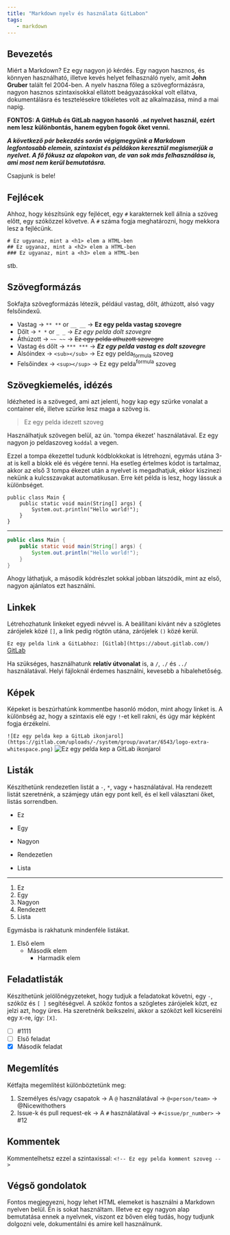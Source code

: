 ```yaml
---
title: "Markdown nyelv és használata GitLabon"
tags:
   - markdown
---
```


## Bevezetés
Miért a Markdown? Ez egy nagyon jó kérdés. Egy nagyon hasznos, és könnyen használható, illetve kevés helyet felhasználó nyelv, amit **John Gruber** talált fel 2004-ben. A nyelv haszna főleg a szövegformázásra, nagyon hasznos szintaxisokkal ellátott beágyazásokkal volt ellátva, dokumentálásra és tesztelésekre tökéletes volt az alkalmazása, mind a mai napig.

**FONTOS: A GitHub és GitLab nagyon hasonló `.md` nyelvet használ, ezért nem lesz különbontás, hanem egyben fogok őket venni.**


***A következő pár bekezdés során végigmegyünk a Markdown legfontosabb elemein, szintaxist és példákon keresztül megismerjük a nyelvet. A fő fókusz az alapokon van, de van sok más felhasználása is, ami most nem kerül bemutatásra.***
<br>

Csapjunk is bele!
## Fejlécek
Ahhoz, hogy készítsünk egy fejlécet, egy `#` karakternek kell állnia a szöveg előtt, egy szóközzel követve. A `#` száma fogja meghatározni, hogy mekkora lesz a fejlécünk.
```
# Ez ugyanaz, mint a <h1> elem a HTML-ben
## Ez ugyanaz, mint a <h2> elem a HTML-ben
### Ez ugyanaz, mint a <h3> elem a HTML-ben
```
stb.

## Szövegformázás
Sokfajta szövegformázás létezik, például vastag, dőlt, áthúzott, alsó vagy felsőindexű.

- Vastag -> `** **` or `__ __` -> **Ez egy pelda vastag szovegre**
- Dőlt -> `* *` or `_ _` -> *Ez egy pelda dolt szovegre*
- Áthúzott -> `~~ ~~` -> ~~Ez egy pelda athuzott szovegre~~
- Vastag és dőlt -> `*** ***` -> ***Ez egy pelda vastag es dolt szovegre***
- Alsóindex -> `<sub></sub>` -> Ez egy pelda<sub>formula</sub> szoveg
- Felsőindex -> `<sup></sup>` -> Ez egy pelda<sup>formula</sup> szoveg

## Szövegkiemelés, idézés
Idézheted is a szöveged, ami azt jelenti, hogy kap egy szürke vonalat a container elé, illetve szürke lesz maga a szöveg is.
> Ez egy pelda idezett szoveg

Használhatjuk szövegen belül, az ún. 'tompa ékezet' használatával.
Ez egy nagyon jo peldaszoveg `koddal` a vegen.

Ezzel a tompa ékezettel tudunk kódblokkokat is létrehozni, egymás utána 3-at is kell a blokk elé és végére tenni. Ha esetleg értelmes kódot is tartalmaz, akkor az első 3 tompa ékezet után a nyelvet is megadhatjuk, ekkor kiszinezi nekünk a kulcsszavakat automatikusan. Erre két példa is lesz, hogy lássuk a különbséget.

```
public class Main {
    public static void main(String[] args) {
        System.out.println("Hello world!");
    }
}
```
<hr>

```java
public class Main {
    public static void main(String[] args) {
        System.out.println("Hello world!");
    }
}
```

Ahogy láthatjuk, a második kódrészlet sokkal jobban látszódik, mint az első, nagyon ajánlatos ezt használni.

## Linkek
Létrehozhatunk linkeket egyedi névvel is. A beállítani kívánt név a szögletes zárójelek közé `[]`, a link pedig rögtön utána, zárójelek `()` közé kerül.

`Ez egy pelda link a GitLabhoz: [Gitlab](https://about.gitlab.com/)`
[GitLab](https://about.gitlab.com/)

Ha szükséges, használhatunk **relatív útvonalat** is, a `/`, `./` és `../` használatával. Helyi fájloknál érdemes használni, kevesebb a hibalehetőség.

## Képek
Képeket is beszúrhatúnk kommentbe hasonló módon, mint ahogy linket is. A különbség az, hogy a szintaxis elé egy `!`-et kell rakni, és úgy már képként fogja érzékelni.

`![Ez egy pelda kep a GitLab ikonjarol](https://gitlab.com/uploads/-/system/group/avatar/6543/logo-extra-whitespace.png)`
![Ez egy pelda kep a GitLab ikonjarol](https://gitlab.com/uploads/-/system/group/avatar/6543/logo-extra-whitespace.png)

## Listák

Készíthetünk rendezetlen listát a `-`, `*`, vagy `+` használatával. Ha rendezett listát szeretnénk, a számjegy után egy pont kell, és el kell választani őket, listás sorrendben.

- Ez
+ Egy
* Nagyon
+ Rendezetlen
- Lista
<hr>

1. Ez
2. Egy
3. Nagyon
4. Rendezett
5. Lista

Egymásba is rakhatunk mindenféle listákat.

1. Első elem
    - Második elem
        - Harmadik elem

## Feladatlisták
Készíthetünk jelölőnégyzeteket, hogy tudjuk a feladatokat követni, egy `-`, szóköz és `[ ]` segítéségvel. A szóköz fontos a szögletes zárójelek közt, ez jelzi azt, hogy üres. Ha szeretnénk beikszelni, akkor a szóközt kell kicserélni egy `X`-re, így: `[X]`.

- [ ] #1111
- [ ] Első feladat
- [X] Második feladat

## Megemlítés
Kétfajta megemlítést különböztetünk meg:
1. Személyes és/vagy csapatok -> A `@` használatával -> `@<person/team>` -> @Nicewithothers
2. Issue-k és pull request-ek -> A `#` használatával -> `#<issue/pr_number>` -> #12

## Kommentek
Kommentelhetsz ezzel a szintaxissal: `<!-- Ez egy pelda komment szoveg -->`

## Végső gondolatok
Fontos megjegyezni, hogy lehet HTML elemeket is használni a Markdown nyelven belül. Én is sokat használtam. Illetve ez egy nagyon alap bemutatása ennek a nyelvnek, viszont ez bőven elég tudás, hogy tudjunk dolgozni vele, dokumentálni és amire kell használnunk.